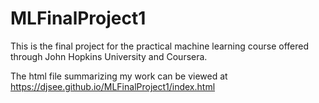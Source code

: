 # MLFinalProject1

This is the final project for the practical machine learning course offered through John Hopkins University and Coursera.

The html file summarizing  my work can be viewed at https://djsee.github.io/MLFinalProject1/index.html
